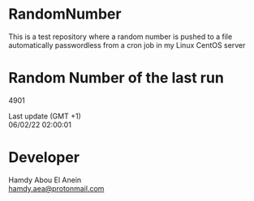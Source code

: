 # RandomNumber    
This is a test repository where a random number is pushed to a file automatically passwordless from a cron job in my Linux CentOS server    
# Random Number of the last run   
4901
      
Last update (GMT +1)    
06/02/22 02:00:01
# Developer    
Hamdy Abou El Anein   
hamdy.aea@protonmail.com
